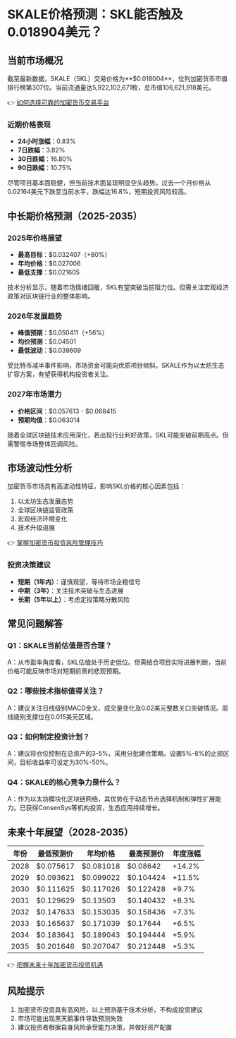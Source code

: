 # SKALE价格预测：SKL能否触及0.018904美元？

## 当前市场概况

截至最新数据，SKALE（SKL）交易价格为**$0.018004**，位列加密货币市值排行榜第307位。当前流通量达5,922,102,671枚，总市值106,621,918美元。

👉 [如何选择可靠的加密货币交易平台](https://bit.ly/okx_welcome)

### 近期价格表现
- **24小时涨幅**：0.83%
- **7日跌幅**：3.82%
- **30日跌幅**：16.80%
- **90日跌幅**：10.75%

尽管项目基本面稳健，但当前技术面呈现明显空头趋势。过去一个月价格从0.02164美元下跌至当前水平，跌幅达16.8%，短期投资风险较高。

## 中长期价格预测（2025-2035）

### 2025年价格展望
- **最高目标**：$0.032407（+80%）
- **年均价格**：$0.027006
- **最低支撑**：$0.021605

技术分析显示，随着市场情绪回暖，SKL有望突破当前阻力位。但需关注宏观经济政策对区块链行业的整体影响。

### 2026年发展趋势
- **峰值预期**：$0.050411（+56%）
- **均价预测**：$0.04501
- **最低波动**：$0.039609

受比特币减半事件影响，市场资金可能向优质项目倾斜。SKALE作为以太坊生态扩容方案，有望获得机构投资者关注。

### 2027年市场潜力
- **价格区间**：$0.057613 - $0.068415
- **预期均值**：$0.063014

随着全球区块链技术应用深化，若出现行业利好政策，SKL可能突破前期高点。但需警惕市场整体回调风险。

## 市场波动性分析

加密货币市场具有高波动性特征，影响SKL价格的核心因素包括：
1. 以太坊生态发展态势
2. 全球区块链监管政策
3. 宏观经济环境变化
4. 技术升级进展

👉 [掌握加密货币投资风险管理技巧](https://bit.ly/okx_welcome)

### 投资决策建议
- **短期（1年内）**：谨慎观望，等待市场企稳信号
- **中期（3年）**：关注技术突破与生态进展
- **长期（5年以上）**：考虑定投策略分散风险

## 常见问题解答

### Q1：SKALE当前估值是否合理？
A：从市盈率角度看，SKL估值处于历史低位。但需结合项目实际进展判断，当前价格可能反映市场对短期前景的悲观预期。

### Q2：哪些技术指标值得关注？
A：建议关注日线级别MACD金叉、成交量变化及0.02美元整数关口突破情况。周线级别支撑位在0.015美元区域。

### Q3：如何制定投资计划？
A：建议将仓位控制在总资产的3-5%，采用分批建仓策略。设置5%-8%的止损区间，目标收益率可设定为30%-50%。

### Q4：SKALE的核心竞争力是什么？
A：作为以太坊模块化区块链网络，其优势在于动态节点选择机制和弹性扩展能力。已获得ConsenSys等机构投资，生态应用持续增长。

## 未来十年展望（2028-2035）

| 年份 | 最低预测价 | 年均价格 | 最高预测价 | 年度涨幅 |
|------|------------|----------|------------|----------|
| 2028 | $0.075617  | $0.081018| $0.08642   | +14.2%   |
| 2029 | $0.093621  | $0.099022| $0.104424  | +11.5%   |
| 2030 | $0.111625  | $0.117026| $0.122428  | +9.7%    |
| 2031 | $0.129629  | $0.13503 | $0.140432  | +8.3%    |
| 2032 | $0.147633  | $0.153035| $0.158436  | +7.3%    |
| 2033 | $0.165637  | $0.171039| $0.17644   | +6.5%    |
| 2034 | $0.183641  | $0.189043| $0.194444  | +5.9%    |
| 2035 | $0.201646  | $0.207047| $0.212448  | +5.3%    |

👉 [把握未来十年加密货币投资机遇](https://bit.ly/okx_welcome)

## 风险提示
1. 加密货币投资具有高风险，以上预测基于技术分析，不构成投资建议
2. 市场可能出现黑天鹅事件导致预测失效
3. 建议投资者根据自身风险承受能力决策，并做好资产配置
